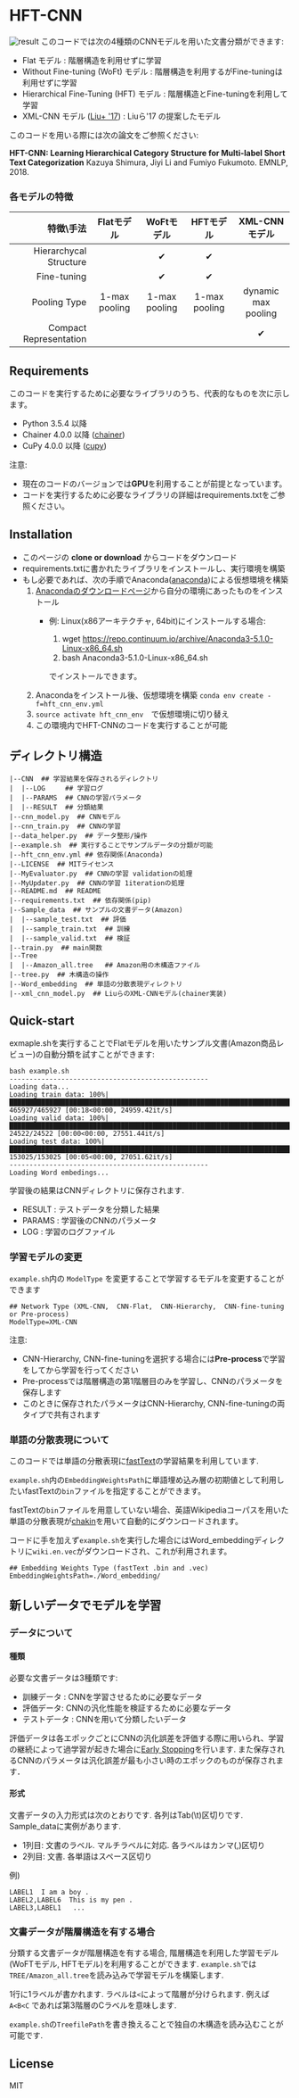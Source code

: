 HFT-CNN
==
![result](https://github.com/ShimShim46/HFT-CNN/blob/media/demo.gif)
このコードでは次の4種類のCNNモデルを用いた文書分類ができます:
* Flat モデル : 階層構造を利用せずに学習
* Without Fine-tuning (WoFt) モデル : 階層構造を利用するがFine-tuningは利用せずに学習
* Hierarchical Fine-Tuning (HFT) モデル : 階層構造とFine-tuningを利用して学習
* XML-CNN モデル ([Liu+ '17](http://nyc.lti.cs.cmu.edu/yiming/Publications/jliu-sigir17.pdf)) : Liuら'17 の提案したモデル

このコードを用いる際には次の論文をご参照ください: 

**HFT-CNN: Learning Hierarchical Category Structure for Multi-label Short Text Categorization** Kazuya Shimura, Jiyi Li and Fumiyo Fukumoto. EMNLP, 2018.


### 各モデルの特徴

|              特徴\手法 |   Flatモデル  |   WoFtモデル  |   HFTモデル   |    XML-CNNモデル    |
|-----------------------:|:-------------:|:-------------:|:-------------:|:-------------------:|
|              Hierarchycal Structure |               |       ✔       |       ✔       |                     |
|            Fine-tuning |               |       ✔       |       ✔       |                     |
|                Pooling Type | 1-max pooling | 1-max pooling | 1-max pooling | dynamic max pooling |
| Compact Representation |               |               |               |          ✔          |

## Requirements
このコードを実行するために必要なライブラリのうち、代表的なものを次に示します。
* Python 3.5.4 以降
* Chainer 4.0.0 以降 ([chainer](http://chainer.org/))
* CuPy 4.0.0 以降 ([cupy](https://cupy.chainer.org/))

注意: 
* 現在のコードのバージョンでは**GPU**を利用することが前提となっています。
* コードを実行するために必要なライブラリの詳細はrequirements.txtをご参照ください。

## Installation
* このページの **clone or download** からコードをダウンロード
* requirements.txtに書かれたライブラリをインストールし、実行環境を構築
* もし必要であれば、次の手順でAnaconda([anaconda](https://www.anaconda.com/enterprise/))による仮想環境を構築
    1. [Anacondaのダウンロードページ](https://www.anaconda.com/download/)から自分の環境にあったものをインストール
        * 例: Linux(x86アーキテクチャ, 64bit)にインストールする場合:
            1. wget https://repo.continuum.io/archive/Anaconda3-5.1.0-Linux-x86_64.sh
            1. bash Anaconda3-5.1.0-Linux-x86_64.sh
            
            でインストールできます。
    3. Anacondaをインストール後、仮想環境を構築
        ```conda env create -f=hft_cnn_env.yml```
    4. ```source activate hft_cnn_env```　で仮想環境に切り替え
    5. この環境内でHFT-CNNのコードを実行することが可能

## ディレクトリ構造
```
|--CNN  ## 学習結果を保存されるディレクトリ
|  |--LOG     ## 学習ログ                                                                                                        
|  |--PARAMS  ## CNNの学習パラメータ
|  |--RESULT  ## 分類結果
|--cnn_model.py  ## CNNモデル
|--cnn_train.py  ## CNNの学習
|--data_helper.py  ## データ整形/操作
|--example.sh  ## 実行することでサンプルデータの分類が可能
|--hft_cnn_env.yml ## 依存関係(Anaconda)
|--LICENSE  ## MITライセンス
|--MyEvaluator.py  ## CNNの学習 validationの処理
|--MyUpdater.py  ## CNNの学習 1iterationの処理
|--README.md  ## README
|--requirements.txt  ## 依存関係(pip)
|--Sample_data  ## サンプルの文書データ(Amazon)
|  |--sample_test.txt  ## 評価
|  |--sample_train.txt  ## 訓練
|  |--sample_valid.txt  ## 検証
|--train.py  ## main関数
|--Tree
|  |--Amazon_all.tree   ## Amazon用の木構造ファイル
|--tree.py  ## 木構造の操作
|--Word_embedding  ## 単語の分散表現ディレクトリ
|--xml_cnn_model.py  ## LiuらのXML-CNNモデル(chainer実装)
```

## Quick-start
exmaple.shを実行することでFlatモデルを用いたサンプル文書(Amazon商品レビュー)の自動分類を試すことができます:
```
bash example.sh
--------------------------------------------------
Loading data...
Loading train data: 100%|███████████████████████████████████████████████████████████████████████████████████████████████████████████████████████████████████████████████████████████████████████████████████████████████████████████████| 465927/465927 [00:18<00:00, 24959.42it/s]
Loading valid data: 100%|█████████████████████████████████████████████████████████████████████████████████████████████████████████████████████████████████████████████████████████████████████████████████████████████████████████████████| 24522/24522 [00:00<00:00, 27551.44it/s]
Loading test data: 100%|████████████████████████████████████████████████████████████████████████████████████████████████████████████████████████████████████████████████████████████████████████████████████████████████████████████████| 153025/153025 [00:05<00:00, 27051.62it/s]
--------------------------------------------------
Loading Word embedings...
```
学習後の結果はCNNディレクトリに保存されます.
* RESULT : テストデータを分類した結果
* PARAMS : 学習後のCNNのパラメータ
* LOG : 学習のログファイル

### 学習モデルの変更
```example.sh```内の ```ModelType``` を変更することで学習するモデルを変更することができます
```                                                                                                                 
## Network Type (XML-CNN,  CNN-Flat,  CNN-Hierarchy,  CNN-fine-tuning or Pre-process)
ModelType=XML-CNN
```
注意: 
* CNN-Hierarchy, CNN-fine-tuningを選択する場合には**Pre-process**で学習をしてから学習を行ってください
* Pre-processでは階層構造の第1階層目のみを学習し、CNNのパラメータを保存します
* このときに保存されたパラメータはCNN-Hierarchy, CNN-fine-tuningの両タイプで共有されます

### 単語の分散表現について
このコードでは単語の分散表現に[fastText](https://github.com/facebookresearch/fastText)の学習結果を利用しています.

```example.sh```内の```EmbeddingWeightsPath```に単語埋め込み層の初期値として利用したいfastTextの```bin```ファイルを指定することができます。

fastTextの```bin```ファイルを用意していない場合、英語Wikipediaコーパスを用いた単語の分散表現が[chakin](https://github.com/chakki-works/chakin)を用いて自動的にダウンロードされます。

コードに手を加えず```example.sh```を実行した場合にはWord_embeddingディレクトリに```wiki.en.vec```がダウンロードされ、これが利用されます。
```
## Embedding Weights Type (fastText .bin and .vec)
EmbeddingWeightsPath=./Word_embedding/
```




## 新しいデータでモデルを学習
### データについて
#### 種類
必要な文書データは3種類です:
* 訓練データ : CNNを学習させるために必要なデータ
* 評価データ: CNNの汎化性能を検証するために必要なデータ
* テストデータ : CNNを用いて分類したいデータ

評価データは各エポックごとにCNNの汎化誤差を評価する際に用いられ、学習の継続によって過学習が起きた場合に[Early Stopping](https://docs.chainer.org/en/stable/reference/generated/chainer.training.triggers.EarlyStoppingTrigger.html)を行います. また保存されるCNNのパラメータは汎化誤差が最も小さい時のエポックのものが保存されます．

#### 形式
文書データの入力形式は次のとおりです. 各列はTab(\t)区切りです. Sample_dataに実例があります.
* 1列目: 文書のラベル. マルチラベルに対応. 各ラベルはカンマ(,)区切り
* 2列目: 文書. 各単語はスペース区切り

例)
```
LABEL1  I am a boy .
LABEL2,LABEL6  This is my pen .
LABEL3,LABEL1   ...
```

### 文書データが階層構造を有する場合
分類する文書データが階層構造を有する場合, 階層構造を利用した学習モデル(WoFTモデル, HFTモデル)を利用することができます.
```example.sh```では```TREE/Amazon_all.tree```を読み込みで学習モデルを構築します.

1行に1ラベルが書かれます.
ラベルは```<```によって階層が分けられます.
例えば
```A<B<C```
であれば第3階層のCラベルを意味します.

```example.sh```の```TreefilePath```を書き換えることで独自の木構造を読み込むことが可能です.

## License
MIT



